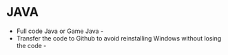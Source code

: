 # JAVA
- Full code Java or Game Java -
- Transfer the code to Github to avoid reinstalling Windows without losing the code -

